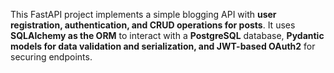 This FastAPI project implements a simple blogging API with **user registration, authentication, and CRUD operations for posts**. It uses **SQLAlchemy as the ORM** to interact with a **PostgreSQL** database, **Pydantic models for data validation and serialization, and JWT-based OAuth2** for securing endpoints.
